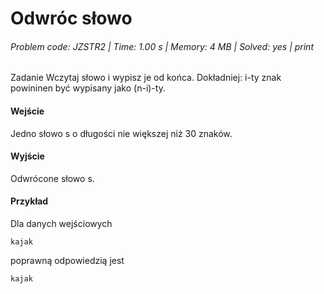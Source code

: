 # Odwróc słowo
###### Problem code: JZSTR2 \| Time: 1.00 s \| Memory: 4 MB \| Solved: yes \| print

Zadanie
Wczytaj słowo i wypisz je od końca. Dokładniej: i-ty znak powininen być wypisany jako (n-i)-ty.

#### Wejście
Jedno słowo s o długości nie większej niż 30 znaków.

#### Wyjście
Odwrócone słowo s.

#### Przykład
Dla danych wejściowych

```
kajak
```
poprawną odpowiedzią jest

```
kajak
```
